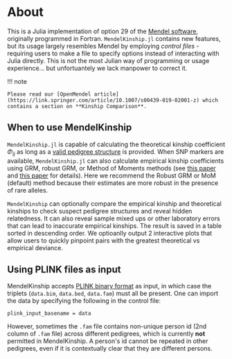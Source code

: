 
# About

This is a Julia implementation of option 29 of the [Mendel software](https://academic.oup.com/bioinformatics/article/29/12/1568/292810), originally programmed in Fortran. `MendelKinship.jl` contains new features, but its usage largely resembles Mendel by employing *control files* - requiring users to make a file to specify options instead of interacting with Julia directly. This is not the most Julian way of programming or usage experience... but unfortuantely we lack manpower to correct it. 

!!! note

    Please read our [OpenMendel article](https://link.springer.com/article/10.1007/s00439-019-02001-z) which contains a section on **Kinship Comparison**.

## When to use MendelKinship

`MendelKinship.jl` is capable of calculating the theoretical kinship coefficient $\Phi_{ij}$ as long as a [valid pedigree structure](https://openmendel.github.io/MendelBase.jl/#pedigree-file) is provided. When SNP markers are available, `MendelKinship.jl` can also calculate empirical kinship coefficients using GRM, robust GRM, or Method of Moments methods (see [this paper](https://onlinelibrary.wiley.com/doi/abs/10.1002/gepi.20584) and [this paper](https://academic.oup.com/bioinformatics/article/26/22/2867/228512) for details). Here we recommend the Robust GRM or MoM (default) method because their estimates are more robust in the presence of rare alleles. 

`MendelKinship` can optionally compare the empirical kinship and theoretical kinships to check suspect pedigree structures and reveal hidden relatedness. It can also reveal sample mixed ups or other laboratory errors that can lead to inaccurate empirical kinships.  The result is saved in a table sorted in descending order. We optioanlly output 2 interactive plots that allow users to quickly pinpoint pairs with the greatest theoretical vs empirical deviance. 

## Using PLINK files as input

MendelKinship accepts [PLINK binary format](https://www.cog-genomics.org/plink2/formats#bed) as input, in which case the triplets (`data.bim`, `data.bed`, `data.fam`) must all be present. One can import the data by specifying the following in the control file:

`plink_input_basename = data` 

However, sometimes the `.fam` file contains non-unique person id (2nd column of `.fam` file) across different pedigrees, which is currently **not** permitted in MendelKinship. A person's id cannot be repeated in other pedigrees, even if it is contextually clear that they are different persons.
